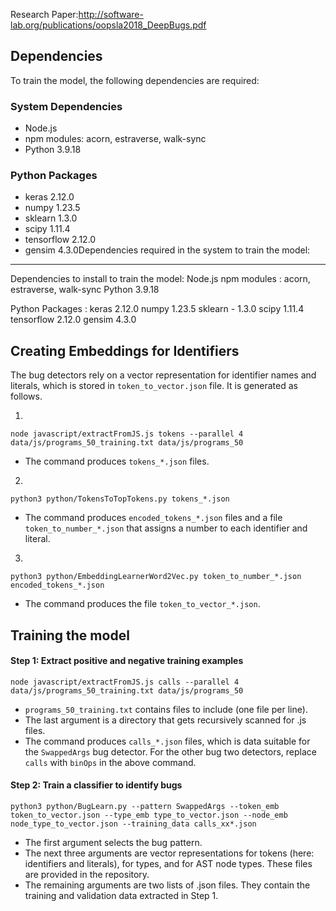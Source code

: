 Research Paper:http://software-lab.org/publications/oopsla2018_DeepBugs.pdf

## Dependencies

To train the model, the following dependencies are required:

### System Dependencies
- Node.js
- npm modules: acorn, estraverse, walk-sync
- Python 3.9.18

### Python Packages
- keras 2.12.0
- numpy 1.23.5
- sklearn 1.3.0
- scipy 1.11.4
- tensorflow 2.12.0
- gensim 4.3.0Dependencies required in the system to train the model:
-----------------------------------------------
Dependencies to install to train the model:
Node.js
npm modules : acorn, estraverse, walk-sync
Python 3.9.18

Python Packages :
keras 2.12.0
numpy 1.23.5
sklearn - 1.3.0
scipy 1.11.4
tensorflow  2.12.0
gensim  4.3.0


## Creating Embeddings for Identifiers

The bug detectors rely on a vector representation for identifier names and literals, which is stored in `token_to_vector.json` file. It is generated as follows.

1) 
`node javascript/extractFromJS.js tokens --parallel 4 data/js/programs_50_training.txt data/js/programs_50`

  * The command produces `tokens_*.json` files.
  
2)   
`python3 python/TokensToTopTokens.py tokens_*.json`
  
  * The command produces `encoded_tokens_*.json` files and a file `token_to_number_*.json` that assigns a number to each identifier and literal.

3) 
`python3 python/EmbeddingLearnerWord2Vec.py token_to_number_*.json encoded_tokens_*.json`

  * The command produces the file `token_to_vector_*.json`.

## Training the model

#### Step 1: Extract positive and negative training examples
`node javascript/extractFromJS.js calls --parallel 4 data/js/programs_50_training.txt data/js/programs_50`
  * `programs_50_training.txt` contains files to include (one file per line).
  * The last argument is a directory that gets recursively scanned for .js files.
  * The command produces `calls_*.json` files, which is data suitable for the `SwappedArgs` bug detector. For the other bug two detectors, replace `calls` with `binOps` in the above command.

#### Step 2: Train a classifier to identify bugs
`python3 python/BugLearn.py --pattern SwappedArgs --token_emb token_to_vector.json --type_emb type_to_vector.json --node_emb node_type_to_vector.json --training_data calls_xx*.json`
* The first argument selects the bug pattern.
* The next three arguments are vector representations for tokens (here: identifiers and literals), for types, and for AST node types. These files are provided in the repository.
* The remaining arguments are two lists of .json files. They contain the training and validation data extracted in Step 1.

